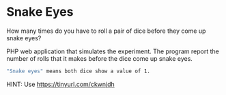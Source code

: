 # Snake Eyes

How many times do you have to roll a pair of dice before they come up snake eyes?

PHP web application that simulates the experiment. The program report the number of rolls that it makes before the dice come up snake eyes.

```bash
"Snake eyes" means both dice show a value of 1.
```

HINT: Use  https://tinyurl.com/ckwnjdh

